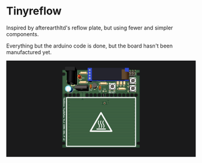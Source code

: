 # Tinyreflow
Inspired by afterearthltd's reflow plate, but using fewer and simpler components.

Everything but the arduino code is done, but the board hasn't been manufactured yet.

![board](50x70_tiny2.png)

